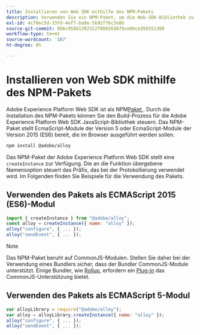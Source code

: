 ```yaml
---
title: Installieren von Web SDK mithilfe des NPM-Pakets
description: Verwenden Sie ein NPM-Paket, um die Web-SDK-Bibliothek zu installieren und zu referenzieren.
exl-id: 4c70ec5d-33fd-4ef7-ba9e-5b92ff6c3e86
source-git-commit: 8b6c958613923127880263679ce00ce359151300
workflow-type: tm+mt
source-wordcount: '167'
ht-degree: 0%

---
```


# Installieren von Web SDK mithilfe des NPM-Pakets

Adobe Experience Platform Web SDK ist als NPM[Paket ](https://www.npmjs.com). Durch die Installation des NPM-Pakets können Sie den Build-Prozess für die Adobe Experience Platform Web SDK JavaScript-Bibliothek steuern. Das NPM-Paket stellt EcmaScript-Module der Version 5 oder EcmaScript-Module der Version 2015 (ES6) bereit, die im Browser ausgeführt werden sollen.

```bash
npm install @adobe/alloy
```

Das NPM-Paket der Adobe Experience Platform Web SDK stellt eine `createInstance` zur Verfügung. Die an die Funktion übergebene Namensoption steuert das Präfix, das bei der Protokollierung verwendet wird. Im Folgenden finden Sie Beispiele für die Verwendung des Pakets.

## Verwenden des Pakets als ECMAScript 2015 (ES6)-Modul

```js
import { createInstance } from "@adobe/alloy";
const alloy = createInstance({ name: "alloy" });
alloy("configure", { ... });
alloy("sendEvent", { ... });
```

>[!NOTE]
>
>Das NPM-Paket beruht auf CommonJS-Modulen. Stellen Sie daher bei der Verwendung eines Bundlers sicher, dass der Bundler CommonJS-Module unterstützt. Einige Bundler, wie [Rollup](https://rollupjs.org), erfordern ein [Plug-in](https://www.npmjs.com/package/@rollup/plugin-commonjs) das CommonJS-Unterstützung bietet.

## Verwenden des Pakets als ECMAScript 5-Modul

```js
var alloyLibrary = require("@adobe/alloy");
var alloy = alloyLibrary.createInstance({ name: "alloy" });
alloy("configure", { ... });
alloy("sendEvent", { ... });
```
